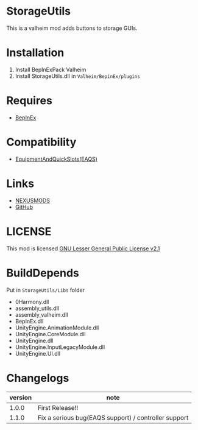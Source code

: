 # StorageUtils

This is a valheim mod adds buttons to storage GUIs.

# Installation

1. Install BepInExPack Valheim
2. Install StorageUtils.dll in `Valheim/BepinEx/plugins`

# Requires

- [BepInEx](https://valheim.thunderstore.io/package/denikson/BepInExPack_Valheim/)

# Compatibility

- [EquipmentAndQuickSlots(EAQS)](https://www.nexusmods.com/valheim/mods/92)

# Links

- [NEXUSMODS](https://www.nexusmods.com/valheim/mods/337)
- [GitHub](https://github.com/wataamewatagashi/StorageUtils/tree/master)

# LICENSE

This mod is
licensed [GNU Lesser General Public License v2.1](https://github.com/wataamewatagashi/StorageUtils/blob/master/LICENSE)

# BuildDepends

Put in `StorageUtils/Libs` folder

- 0Harmony.dll
- assembly_utils.dll
- assembly_valheim.dll
- BepInEx.dll
- UnityEngine.AnimationModule.dll
- UnityEngine.CoreModule.dll
- UnityEngine.dll
- UnityEngine.InputLegacyModule.dll
- UnityEngine.UI.dll

# Changelogs

| version | note                                                 |
| ------- | ---------------------------------------------------- |
| 1.0.0   | First Release!!                                      |
| 1.1.0   | Fix a serious bug(EAQS support) / controller support |


